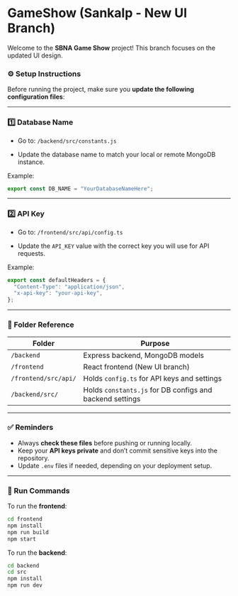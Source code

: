 # GameShow (Sankalp - New UI Branch)

Welcome to the **SBNA Game Show** project!
This branch focuses on the updated UI design.

### ⚙️ Setup Instructions

Before running the project, make sure you **update the following configuration files**:

---

### 1️⃣ Database Name

- Go to:
  `/backend/src/constants.js`

- Update the database name to match your local or remote MongoDB instance.

Example:

```js
export const DB_NAME = "YourDatabaseNameHere";
```

---

### 2️⃣ API Key

- Go to:
  `/frontend/src/api/config.ts`

- Update the `API_KEY` value with the correct key you will use for API requests.

Example:

```ts
export const defaultHeaders = {
  "Content-Type": "application/json",
  "x-api-key": "your-api-key",
};
```

---

### 📁 Folder Reference

| Folder               | Purpose                                                  |
| -------------------- | -------------------------------------------------------- |
| `/backend`           | Express backend, MongoDB models                          |
| `/frontend`          | React frontend (New UI branch)                           |
| `/frontend/src/api/` | Holds `config.ts` for API keys and settings              |
| `/backend/src/`      | Holds `constants.js` for DB configs and backend settings |

---

### ✅ Reminders

- Always **check these files** before pushing or running locally.
- Keep your **API keys private** and don’t commit sensitive keys into the repository.
- Update `.env` files if needed, depending on your deployment setup.

---

### 🚀 Run Commands

To run the **frontend**:

```bash
cd frontend
npm install
npm run build
npm start
```

To run the **backend**:

```bash
cd backend
cd src
npm install
npm run dev
```
